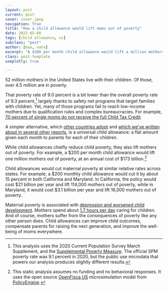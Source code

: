```yaml
---
layout: post
current: post
cover: cover.jpeg
navigation: True
title: "How a child allowance would lift moms out of poverty"
date: 2022-05-08
tags: [child allowance, us]
subclass: "post"
author: [max, nate]
excerpt: "A $200 per month child allowance would lift a million mothers out of poverty."
class: post-template
useplotly: true

---
```


52 million mothers in the United States live with their children.
Of those, over 4.5 million are in poverty.

That poverty rate of 9.0 percent is a bit lower than the overall poverty rate of 9.3 percent,[^spm] largely thanks to safety net programs that target families with children.
Yet, many of those programs fail to reach low-income mothers due to qualification rules and complex bureaucracies.
For example, [70 percent of single moms do not receive the full Child Tax Credit](https://tcf.org/content/report/what-a-child-allowance-like-canadas-would-do-for-child-poverty-in-america/?session=1).

[^spm]: This analysis uses the 2020 Current Population Survey March Supplement, and the [Supplemental Poverty Measure](https://www.census.gov/library/publications/2021/demo/p60-275.html). The official SPM poverty rate was 9.1 percent in 2020, but the public use microdata that powers our analysis produces slightly different results.

A simpler alternative, which [other countries adopt](https://child-allowance.ubicenter.org/policies.html#other-countries) and [which we've written about in several other reports](https://www.ubicenter.org/tag/child-allowance/), is a universal child allowance: a flat amount given each month to parents for each of their children.

While child allowances chiefly reduce child poverty, they also lift mothers out of poverty.
For example, a \$200 per month child allowance would lift one million mothers out of poverty, at an annual cost of \$173 billion.[^funding]

[^funding]: This static analysis assumes no funding and no behavioral responses. It uses the open source [OpenFisca US](https://openfisca.us) microsimulation model from [PolicyEngine](https://policyengine.org).





<div>
  <script>
    $(document).ready(function(){
      $("#graph_graph_5_1").load("{{site.baseurl}}assets/markdown_assets/us-mothers-day-2022/graph_5_1.html");
    });
  </script>
</div>
<div id = "graph_graph_5_1"></div>

<div>
  <script>
    $(document).ready(function(){
      $("#graph_graph_5_2").load("{{site.baseurl}}assets/markdown_assets/us-mothers-day-2022/graph_5_2.html");
    });
  </script>
</div>
<div id = "graph_graph_5_2"></div>

Child allowances would cut maternal poverty at similar relative rates across states.
For example, a \$200 monthly child allowance would cut it by about 15 percent in both California and Maryland.
In California, the policy would cost \$21 billion per year and lift 114,000 mothers out of poverty, while in Maryland, it would cost \$3.1 billion per year and lift 16,000 mothers out of poverty.

<div>
  <script>
    $(document).ready(function(){
      $("#graph_graph_7_1").load("{{site.baseurl}}assets/markdown_assets/us-mothers-day-2022/graph_7_1.html");
    });
  </script>
</div>
<div id = "graph_graph_7_1"></div>

Maternal poverty is associated with [depression and worsened child development](https://srcd.onlinelibrary.wiley.com/doi/abs/10.1111/1467-8624.00379).
Mothers spend about [1.7 hours per day](https://www.bls.gov/charts/american-time-use/activity-by-parent.htm) caring for children.
And of course, mothers suffer from the consequences of poverty like any other person does.
Child allowances can improve child outcomes, compensate parents for raising the next generation, and improve the well-being of moms everywhere.